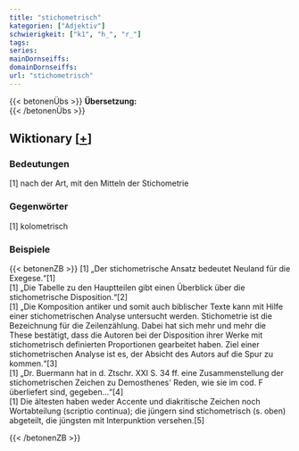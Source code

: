 ```yaml
---
title: "stichometrisch"
kategorien: ["Adjektiv"]
schwierigkeit: ["k1", "h_", "r_"]
tags:
series:
mainDornseiffs:
domainDornseiffs:
url: "stichometrisch"
---
```


{{< betonenÜbs >}}
**Übersetzung:**  
{{< /betonenÜbs >}}

## Wiktionary [[+](https://de.wiktionary.org/wiki/stichometrisch)]

### Bedeutungen
[1] nach der Art, mit den Mitteln der Stichometrie  

### Gegenwörter
[1] kolometrisch  

### Beispiele
{{< betonenZB >}}
[1] „Der stichometrische Ansatz bedeutet Neuland für die Exegese.“[1]  
[1] „Die Tabelle zu den Hauptteilen gibt einen Überblick über die stichometrische Disposition.“[2]  
[1] „Die Komposition antiker und somit auch biblischer Texte kann mit Hilfe einer stichometrischen Analyse untersucht werden. Stichometrie ist die Bezeichnung für die Zeilenzählung. Dabei hat sich mehr und mehr die These bestätigt, dass die Autoren bei der Disposition ihrer Werke mit stichometrisch definierten Proportionen gearbeitet haben. Ziel einer stichometrischen Analyse ist es, der Absicht des Autors auf die Spur zu kommen.“[3]  
[1] „Dr. Buermann hat in d. Ztschr. XXI S. 34 ff. eine Zusammenstellung der stichometrischen Zeichen zu Demosthenes' Reden, wie sie im cod. F überliefert sind, gegeben…“[4]  
[1] Die ältesten haben weder Accente und diakritische Zeichen noch Wortabteilung (scriptio continua); die jüngern sind stichometrisch (s. oben) abgeteilt, die jüngsten mit Interpunktion versehen.[5]  

{{< /betonenZB >}}

